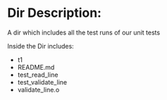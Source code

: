 Dir Description:
======================
A dir which includes all the test runs of our unit tests

Inside the Dir includes:
- t1
- README.md
- test_read_line
- test_validate_line
- validate_line.o

